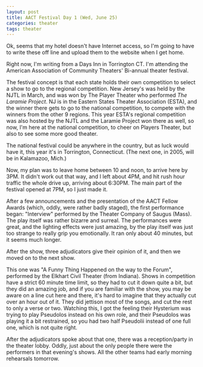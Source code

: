 ```yaml
---
layout: post
title: AACT Festival Day 1 (Wed, June 25)
categories: theater
tags: theater
---
```

Ok, seems that my hotel doesn't have Internet access, so I'm going to have to write these off line and upload them to the website when I get home.

Right now, I'm writing from a Days Inn in Torrington CT. I'm attending the American Association of Community Theaters' Bi-annual theater festival. 

The festival concept is that each state holds their own competition to select a show to go to the regional competition. New Jersey's was held by the NJTL in March, and was won by The Player Theater who performed *The Laramie Project*. NJ is in the Eastern States Theater Association (ESTA), and the winner there gets to go to the national competition, to compete with the winners from the other 9 regions. This year ESTA's regional competition was also hosted by the NJTL and the Laramie Project won there as well, so now, I'm here at the national competition, to cheer on Players Theater, but also to see some more good theater.

The national festival could be anywhere in the country, but as luck would have it, this year it's in Torrington, Connecticut. (The next one, in 2005, will be in Kalamazoo, Mich.)

Now, my plan was to leave home between 10 and noon, to arrive here by 3PM. It didn't work out that way, and I left about 4PM, and hit rush hour traffic the whole drive up, arriving about 6:30PM. The main part of the festival opened at 7PM, so I just made it.

After a few announcements and the presentation of the AACT Fellow Awards (which, oddly, were rather badly staged), the first performance began: "Interview" performed by the Theater Company of Saugus (Mass). The play itself was rather bizarre and surreal. The performances were great, and the lighting effects were just amazing, by the play itself was just too strange to really grip you emotionally. It ran only about 40 minutes, but it seems much longer. 

After the show, three adjudicators give their opinion of it, and then we moved on to the next show.

This one was "A Funny Thing Happened on the way to the Forum", performed by the Elkhart Civil Theater (from Indiana). Shows in competition have a strict 60 minute time limit, so they had to cut it down quite a bit, but they did an amazing job, and if you are familiar with the show, you may be aware on a line cut here and there, it's hard to imagine that they actually cut over an hour out of it. They did jettison most of the songs, and cut the rest to only a verse or two. Watching this, I got the feeling their Hysterium was trying to play Pseudolos instead on his own role, and their Pseudolos was playing it a bit restrained, so you had two half Pseudolii instead of one full one, which is not quite right.

After the adjudicators spoke about that one, there was a reception/party in the theater lobby. Oddly, just about the only people there were the performers in that evening's shows. All the other teams had early morning rehearsals tomorrow.
